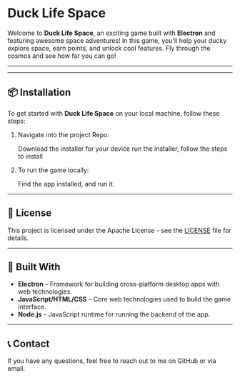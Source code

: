 # Duck Life Space

Welcome to **Duck Life Space**, an exciting game built with **Electron** and featuring awesome space adventures! In this game, you'll help your ducky explore space, earn points, and unlock cool features. Fly through the cosmos and see how far you can go!

---


---

## 📦 Installation

To get started with **Duck Life Space** on your local machine, follow these steps:


1. Navigate into the project Repo:

   Download the installer for your device
   run the installer, follow the steps to install



3. To run the game locally:

     Find the app installed, and run it.

---


## 📑 License

This project is licensed under the Apache License - see the [LICENSE](LICENSE) file for details.

---

## 🔧 Built With

- **Electron** – Framework for building cross-platform desktop apps with web technologies.
- **JavaScript/HTML/CSS** – Core web technologies used to build the game interface.
- **Node.js** – JavaScript runtime for running the backend of the app.

---

## 📞 Contact

If you have any questions, feel free to reach out to me on GitHub or via email.
